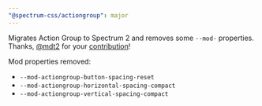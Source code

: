 ```yaml
---
"@spectrum-css/actiongroup": major
---
```


Migrates Action Group to Spectrum 2 and removes some `--mod-` properties. Thanks, [@mdt2](https://github.com/mdt2) for your [contribution](https://github.com/adobe/spectrum-css/pull/2453)!

Mod properties removed:

- `--mod-actiongroup-button-spacing-reset`
- `--mod-actiongroup-horizontal-spacing-compact`
- `--mod-actiongroup-vertical-spacing-compact`
